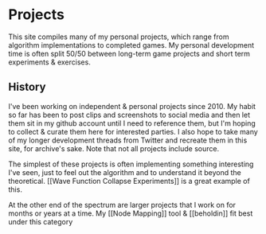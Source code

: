 # Projects

This site compiles many of my personal projects, which range from algorithm implementations to completed games.  My personal development time is often split 50/50 between long-term game projects and short term experiments & exercises.

## History

I've been working on independent & personal projects since 2010.  My habit so far has been to post clips and screenshots to social media and then let them sit in my github account until I need to reference them, but I'm hoping to collect & curate them here for interested parties.  I also hope to take many of my longer development threads from Twitter and recreate them in this site, for archive's sake.  Note that not all projects include source.

The simplest of these projects is often implementing something interesting I've seen, just to feel out the algorithm and to understand it beyond the theoretical.  [[Wave Function Collapse Experiments]] is a great example of this.

At the other end of the spectrum are larger projects that I work on for months or years at a time.  My [[Node Mapping]] tool & [[beholdin]] fit best under this category

